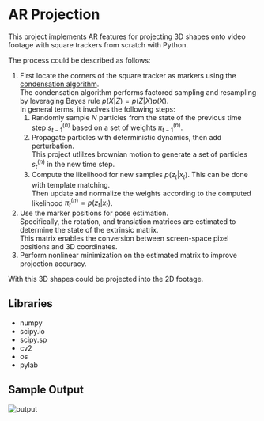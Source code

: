 # AR Projection
This project implements AR features for projecting 3D shapes onto video footage with square trackers from scratch with Python. </br>

The process could be described as follows:
1. First locate the corners of the square tracker as markers using the [condensation algorithm](https://en.wikipedia.org/wiki/Condensation_algorithm). </br>
   The condensation algorithm performs factored sampling and resampling by leveraging Bayes rule $p(X|Z) = p(Z|X)p(X)$. </br>
   In general terms, it involves the following steps:</br>
   1. Randomly sample $N$ particles from the state of the previous time step $s_{t-1}^{(n)}$ based on a set of weights $\pi_{t-1}^{(n)}$. </br>
   2. Propagate particles with deterministic dynamics, then add perturbation. </br>
   This project utlilzes brownian motion to generate a set of particles $s_{t}^{(n)}$ in the new time step.
   3. Compute the likelihood for new samples $p(z_t | x_t)$. This can be done with template matching. </br>
   Then update and normalize the weights according to the computed likelihood $\pi_{t}^{(n)} = p(z_t | x_t)$.
2. Use the marker positions for pose estimation. </br> Specifically, the rotation, and translation matrices are estimated to determine the state of the extrinsic matrix. </br>
This matrix enables the conversion between screen-space pixel positions and 3D coordinates.  </br>
3. Perform nonlinear minimization on the estimated matrix to improve projection accuracy. </br>

With this 3D shapes could be projected into the 2D footage.

## Libraries
* numpy
* scipy.io
* scipy.sp
* cv2
* os
* pylab
  
## Sample Output
![output](https://github.com/XDDz123/ar-projection/assets/20507222/553b696f-16fa-4ccd-86d8-590ca7fa8716)
